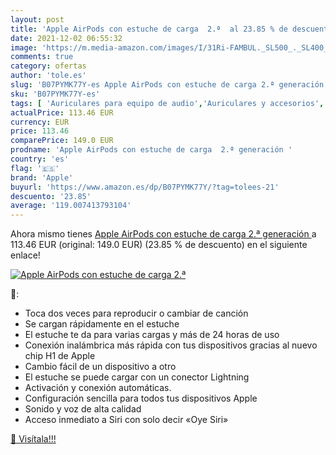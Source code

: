 ```yaml
---
layout: post
title: 'Apple AirPods con estuche de carga  2.ª  al 23.85 % de descuento'
date: 2021-12-02 06:55:32
image: 'https://m.media-amazon.com/images/I/31Ri-FAMBUL._SL500_._SL400_.jpg'
comments: true
category: ofertas
author: 'tole.es'
slug: 'B07PYMK77Y-es Apple AirPods con estuche de carga 2.ª generación'
sku: 'B07PYMK77Y-es'
tags: [ 'Auriculares para equipo de audio','Auriculares y accesorios','Electrónica','apple', ]
actualPrice: 113.46 EUR
currency: EUR
price: 113.46
comparePrice: 149.0 EUR
prodname: 'Apple AirPods con estuche de carga  2.ª generación '
country: 'es'
flag: '🇪🇸'
brand: 'Apple'
buyurl: 'https://www.amazon.es/dp/B07PYMK77Y/?tag=tolees-21'
descuento: '23.85'
average: '119.007413793104'
---
```


Ahora mismo tienes [Apple AirPods con estuche de carga  2.ª generación ](https://www.amazon.es/dp/B07PYMK77Y/?tag=tolees-21) a 113.46 EUR (original: 149.0 EUR) (23.85 %  de descuento) en el siguiente enlace!

[![Apple AirPods con estuche de carga  2.ª ](https://m.media-amazon.com/images/I/31Ri-FAMBUL._SL500_._SL400_.jpg)](https://www.amazon.es/dp/B07PYMK77Y/?tag=tolees-21)

🔎:

- Toca dos veces para reproducir o cambiar de canción
- Se cargan rápidamente en el estuche
- El estuche te da para varias cargas y más de 24 horas de uso
- Conexión inalámbrica más rápida con tus dispositivos gracias al nuevo chip H1 de Apple
- Cambio fácil de un dispositivo a otro
- El estuche se puede cargar con un conector Lightning
- Activación y conexión automáticas.
- Configuración sencilla para todos tus dispositivos Apple
- Sonido y voz de alta calidad
- Acceso inmediato a Siri con solo decir «Oye Siri»

[🛒 Visítala!!!](https://www.amazon.es/dp/B07PYMK77Y/?tag=tolees-21)

